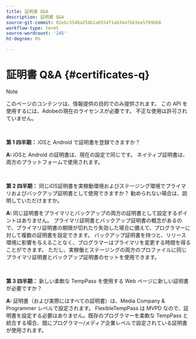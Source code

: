 ```yaml
---
title: 証明書 Q&A
description: 証明書 Q&A
source-git-commit: 02ebc3548a254b2a6554f1ab34afbb3ea5f09bb8
workflow-type: tm+mt
source-wordcount: '245'
ht-degree: 0%

---
```


# 証明書 Q&amp;A {#certificates-q}

>[!NOTE]
>
>このページのコンテンツは、情報提供の目的でのみ提供されます。 この API を使用するには、Adobeの現在のライセンスが必要です。 不正な使用は許可されていません。

</br>

**第 1 四半期：** iOSと Android で証明書を登録できますか？

**A:** iOSと Android の証明書は、現在の設定で同じです。 ネイティブ証明書は、両方のプラットフォームで使用されます。

</br>

**第 2 四半期：** 同じiOS証明書を実稼動環境およびステージング環境でプライマリおよびバックアップ証明書として使用できますか？ 勧められない場合は、説明していただけますか。

**A:** 同じ証明書をプライマリとバックアップの両方の証明書として設定するポイントはありません。 プライマリ証明書とバックアップ証明書の概念があるので、プライマリ証明書の期限が切れたり失効した場合に備えて、プログラマーに対して複数の証明書を設定できます。 バックアップ証明書を持つと、リリース環境に影響を与えることなく、プログラマーはプライマリを変更する時間を得ることができます。 ただし、実稼働とステージングの両方のプロファイルに同じプライマリ証明書とバックアップ証明書のセットを使用できます。

</br>

**第 3 四半期：** 新しい柔軟な TempPass を使用する Web ページに新しい証明書が必要ですか？

**A:** 証明書（および実際にはすべての証明書）は、Media Company &amp; Programmer レベルで設定されます。 FlexibleTempPass は MVPD なので、証明書を設定する必要はありません。既存のプログラマーを柔軟な TempPass と統合する場合、既にプログラマー/メディア企業レベルで設定されている証明書が使用されます。
